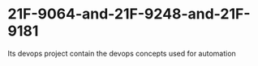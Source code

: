 # 21F-9064-and-21F-9248-and-21F-9181
Its devops project 
contain the devops concepts used for automation

